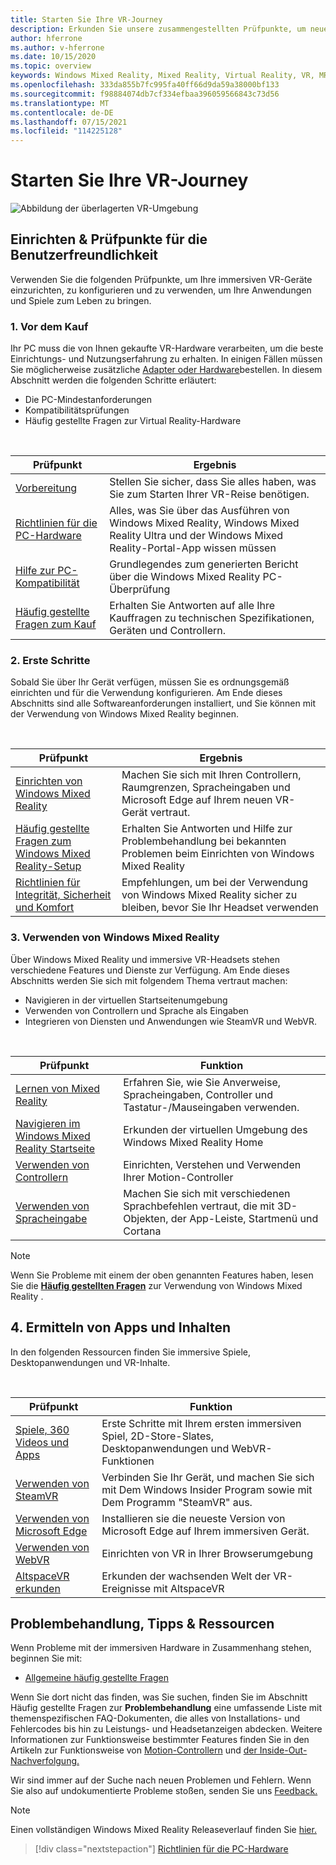 ```yaml
---
title: Starten Sie Ihre VR-Journey
description: Erkunden Sie unsere zusammengestellten Prüfpunkte, um neue Gerätebenutzer durch das Einrichten und Verwenden ihrer immersiven VR-Geräte zu leiten.
author: hferrone
ms.author: v-hferrone
ms.date: 10/15/2020
ms.topic: overview
keywords: Windows Mixed Reality, Mixed Reality, Virtual Reality, VR, MR,
ms.openlocfilehash: 333da855b7fc995fa40ff66d9da59a38000bf133
ms.sourcegitcommit: f98884074db7cf334efbaa396059566843c73d56
ms.translationtype: MT
ms.contentlocale: de-DE
ms.lasthandoff: 07/15/2021
ms.locfileid: "114225128"
---
```

# <a name="start-your-vr-journey"></a>Starten Sie Ihre VR-Journey

![Abbildung der überlagerten VR-Umgebung](images/vr-journey-hero.png)

## <a name="setup--usability-checkpoints"></a>Einrichten & Prüfpunkte für die Benutzerfreundlichkeit

Verwenden Sie die folgenden Prüfpunkte, um Ihre immersiven VR-Geräte einzurichten, zu konfigurieren und zu verwenden, um Ihre Anwendungen und Spiele zum Leben zu bringen.

### <a name="1-before-you-buy"></a>1. Vor dem Kauf

Ihr PC muss die von Ihnen gekaufte VR-Hardware verarbeiten, um die beste Einrichtungs- und Nutzungserfahrung zu erhalten. In einigen Fällen müssen Sie möglicherweise zusätzliche [Adapter oder Hardware](recommended-adapters-for-windows-mixed-reality-capable-pcs.md)bestellen. In diesem Abschnitt werden die folgenden Schritte erläutert:

* Die PC-Mindestanforderungen
* Kompatibilitätsprüfungen
* Häufig gestellte Fragen zur Virtual Reality-Hardware

<br>

|  Prüfpunkt  |  Ergebnis  |
| --- | --- |
| [Vorbereitung](before-you-start.md) | Stellen Sie sicher, dass Sie alles haben, was Sie zum Starten Ihrer VR-Reise benötigen. |
| [Richtlinien für die PC-Hardware](windows-mixed-reality-minimum-pc-hardware-compatibility-guidelines.md) | Alles, was Sie über das Ausführen von Windows Mixed Reality, Windows Mixed Reality Ultra und der Windows Mixed Reality-Portal-App wissen müssen |
| [Hilfe zur PC-Kompatibilität](get-help-with-pc-compatibility.md) | Grundlegendes zum generierten Bericht über die Windows Mixed Reality PC-Überprüfung |
| [Häufig gestellte Fragen zum Kauf](before-you-buy-faqs.md) | Erhalten Sie Antworten auf alle Ihre Kauffragen zu technischen Spezifikationen, Geräten und Controllern. |

### <a name="2-getting-started"></a>2. Erste Schritte

Sobald Sie über Ihr Gerät verfügen, müssen Sie es ordnungsgemäß einrichten und für die Verwendung konfigurieren. Am Ende dieses Abschnitts sind alle Softwareanforderungen installiert, und Sie können mit der Verwendung von Windows Mixed Reality beginnen.

<br>

|  Prüfpunkt  |  Ergebnis  |
| --- | --- |
| [Einrichten von Windows Mixed Reality](set-up-windows-mixed-reality.md) | Machen Sie sich mit Ihren Controllern, Raumgrenzen, Spracheingaben und Microsoft Edge auf Ihrem neuen VR-Gerät vertraut. |
| [Häufig gestellte Fragen zum Windows Mixed Reality-Setup](wmr-setup-faq.yml) | Erhalten Sie Antworten und Hilfe zur Problembehandlung bei bekannten Problemen beim Einrichten von Windows Mixed Reality |
| [Richtlinien für Integrität, Sicherheit und Komfort](wmr-health-safety-comfort.md) | Empfehlungen, um bei der Verwendung von Windows Mixed Reality sicher zu bleiben, bevor Sie Ihr Headset verwenden  |

### <a name="3-using-windows-mixed-reality"></a>3. Verwenden von Windows Mixed Reality

Über Windows Mixed Reality und immersive VR-Headsets stehen verschiedene Features und Dienste zur Verfügung. Am Ende dieses Abschnitts werden Sie sich mit folgendem Thema vertraut machen:

* Navigieren in der virtuellen Startseitenumgebung
* Verwenden von Controllern und Sprache als Eingaben
* Integrieren von Diensten und Anwendungen wie SteamVR und WebVR.

<br>

|  Prüfpunkt  |  Funktion  |
| --- | --- |
| [Lernen von Mixed Reality](learn-mixed-reality.md) | Erfahren Sie, wie Sie Anverweise, Spracheingaben, Controller und Tastatur-/Mauseingaben verwenden. |
| [Navigieren im Windows Mixed Reality Startseite](your-mixed-reality-home.md) | Erkunden der virtuellen Umgebung des Windows Mixed Reality Home  |
| [Verwenden von Controllern](controllers-in-wmr.md) | Einrichten, Verstehen und Verwenden Ihrer Motion-Controller |
| [Verwenden von Spracheingabe](using-speech-in-wmr.md) | Machen Sie sich mit verschiedenen Sprachbefehlen vertraut, die mit 3D-Objekten, der App-Leiste, Startmenü und Cortana |

> [!NOTE]
> Wenn Sie Probleme mit einem der oben genannten Features haben, lesen Sie die **[Häufig gestellten Fragen](using-wmr-faq.yml)** zur Verwendung von Windows Mixed Reality .

## <a name="4-discover-apps-and-content"></a>4. Ermitteln von Apps und Inhalten

In den folgenden Ressourcen finden Sie immersive Spiele, Desktopanwendungen und VR-Inhalte. 

<br>

|  Prüfpunkt  |  Funktion  |
| --- | --- |
| [Spiele, 360 Videos und Apps](using-games-and-apps-in-windows-mixed-reality.md) | Erste Schritte mit Ihrem ersten immersiven Spiel, 2D-Store-Slates, Desktopanwendungen und WebVR-Funktionen |
| [Verwenden von SteamVR](using-steamvr-with-windows-mixed-reality.md) | Verbinden Sie Ihr Gerät, und machen Sie sich mit Dem Windows Insider Program sowie mit Dem Programm "SteamVR" aus. |
| [Verwenden von Microsoft Edge](using-microsoft-edge.md) | Installieren sie die neueste Version von Microsoft Edge auf Ihrem immersiven Gerät. |
| [Verwenden von WebVR](webvr.md) | Einrichten von VR in Ihrer Browserumgebung |
| [AltspaceVR erkunden](/windows/mixed-reality/altspace-vr/journey) | Erkunden der wachsenden Welt der VR-Ereignisse mit AltspaceVR |

## <a name="troubleshooting-tips--resources"></a>Problembehandlung, Tipps & Ressourcen

Wenn Probleme mit der immersiven Hardware in Zusammenhang stehen, beginnen Sie mit:
 
* [Allgemeine häufig gestellte Fragen](troubleshooting-windows-mixed-reality.md) 

Wenn Sie dort nicht das finden, was Sie suchen, finden Sie im Abschnitt Häufig gestellte Fragen zur **Problembehandlung** eine umfassende Liste mit themenspezifischen FAQ-Dokumenten, die alles von Installations- und Fehlercodes bis hin zu Leistungs- und Headsetanzeigen abdecken. Weitere Informationen zur Funktionsweise bestimmter Features finden Sie in den Artikeln zur Funktionsweise von [Motion-Controllern](controllers-in-wmr.md) und [der Inside-Out-Nachverfolgung.](tracking-system.md)

Wir sind immer auf der Suche nach neuen Problemen und Fehlern. Wenn Sie also auf undokumentierte Probleme stoßen, senden Sie uns [Feedback.](filing-feedback.md)

> [!NOTE]
> Einen vollständigen Windows Mixed Reality Releaseverlauf finden Sie [hier.](mixed-reality-software.md)

> [!div class="nextstepaction"]
> [Richtlinien für die PC-Hardware](windows-mixed-reality-minimum-pc-hardware-compatibility-guidelines.md)

<br>